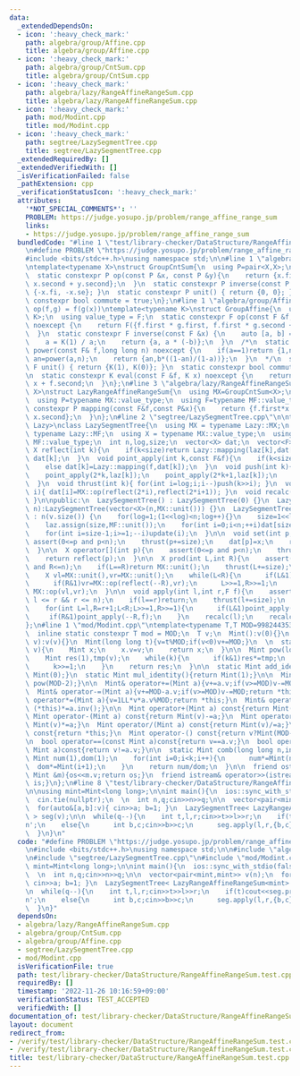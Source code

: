 ```yaml
---
data:
  _extendedDependsOn:
  - icon: ':heavy_check_mark:'
    path: algebra/group/Affine.cpp
    title: algebra/group/Affine.cpp
  - icon: ':heavy_check_mark:'
    path: algebra/group/CntSum.cpp
    title: algebra/group/CntSum.cpp
  - icon: ':heavy_check_mark:'
    path: algebra/lazy/RangeAffineRangeSum.cpp
    title: algebra/lazy/RangeAffineRangeSum.cpp
  - icon: ':heavy_check_mark:'
    path: mod/Modint.cpp
    title: mod/Modint.cpp
  - icon: ':heavy_check_mark:'
    path: segtree/LazySegmentTree.cpp
    title: segtree/LazySegmentTree.cpp
  _extendedRequiredBy: []
  _extendedVerifiedWith: []
  _isVerificationFailed: false
  _pathExtension: cpp
  _verificationStatusIcon: ':heavy_check_mark:'
  attributes:
    '*NOT_SPECIAL_COMMENTS*': ''
    PROBLEM: https://judge.yosupo.jp/problem/range_affine_range_sum
    links:
    - https://judge.yosupo.jp/problem/range_affine_range_sum
  bundledCode: "#line 1 \"test/library-checker/DataStructure/RangeAffineRangeSum.test.cpp\"\
    \n#define PROBLEM \"https://judge.yosupo.jp/problem/range_affine_range_sum\"\n\
    #include <bits/stdc++.h>\nusing namespace std;\n\n#line 1 \"algebra/group/CntSum.cpp\"\
    \ntemplate<typename X>\nstruct GroupCntSum{\n  using P=pair<X,X>;\n  using value_type=P;\n\
    \  static constexpr P op(const P &x, const P &y){\n    return {x.first + y.first,\
    \ x.second + y.second};\n  }\n  static constexpr P inverse(const P &x){ return\
    \ {-x.fi, -x.se}; }\n  static constexpr P unit() { return {0, 0}; }\n  static\
    \ constexpr bool commute = true;\n};\n#line 1 \"algebra/group/Affine.cpp\"\n//\
    \ op(f,g) = f(g(x))\ntemplate<typename K>\nstruct GroupAffine{\n  using F = pair<K,\
    \ K>;\n  using value_type = F;\n  static constexpr F op(const F &f, const F &g)\
    \ noexcept {\n    return F({f.first * g.first, f.first * g.second + f.second});\n\
    \  }\n  static constexpr F inverse(const F &x) {\n    auto [a, b] = x; assert(a!=0);\n\
    \    a = K(1) / a;\n    return {a, a * (-b)};\n  }\n  /*\n  static constexpr F\
    \ power(const F& f,long long n) noexcept {\n    if(a==1)return {1,n*b};\n    K\
    \ an=power(a,n);\n    return {an,b*((1-an)/(1-a))};\n  }\n  */\n  static constexpr\
    \ F unit() { return {K(1), K(0)}; }\n  static constexpr bool commute = false;\n\
    \n  static constexpr K eval(const F &f, K x) noexcept {\n    return f.first *\
    \ x + f.second;\n  }\n};\n#line 3 \"algebra/lazy/RangeAffineRangeSum.cpp\"\ntemplate<typename\
    \ X>\nstruct LazyRangeAffineRangeSum{\n  using MX=GroupCntSum<X>;\n  using MF=GroupAffine<X>;\n\
    \  using P=typename MX::value_type;\n  using F=typename MF::value_type;\n  static\
    \ constexpr P mapping(const F&f,const P&x){\n    return {f.first*x.first+f.second*x.second,\
    \ x.second};\n  }\n};\n#line 2 \"segtree/LazySegmentTree.cpp\"\n\ntemplate<typename\
    \ Lazy>\nclass LazySegmentTree{\n  using MX = typename Lazy::MX;\n  using MF =\
    \ typename Lazy::MF;\n  using X = typename MX::value_type;\n  using F = typename\
    \ MF::value_type;\n  int n,log,size;\n  vector<X> dat;\n  vector<F> laz;\n\n \
    \ X reflect(int k){\n    if(k<size)return Lazy::mapping(laz[k],dat[k]);\n    return\
    \ dat[k];\n  }\n  void point_apply(int k,const F&f){\n    if(k<size)laz[k]=MF::op(f,laz[k]);\n\
    \    else dat[k]=Lazy::mapping(f,dat[k]);\n  }\n  void push(int k){\n    dat[k]=reflect(k);\n\
    \    point_apply(2*k,laz[k]);\n    point_apply(2*k+1,laz[k]);\n    laz[k]=MF::unit();\n\
    \  }\n  void thrust(int k){ for(int i=log;i;i--)push(k>>i); }\n  void update(int\
    \ i){ dat[i]=MX::op(reflect(2*i),reflect(2*i+1)); }\n  void recalc(int k){ while(k>>=1)update(k);\
    \ }\n\npublic:\n  LazySegmentTree() : LazySegmentTree(0) {}\n  LazySegmentTree(int\
    \ n):LazySegmentTree(vector<X>(n,MX::unit())) {}\n  LazySegmentTree(const vector<X>&v)\
    \ : n(v.size()) {\n    for(log=1;(1<<log)<n;log++){}\n    size=1<<log;\n    dat.assign(size<<1,MX::unit());\n\
    \    laz.assign(size,MF::unit());\n    for(int i=0;i<n;++i)dat[size+i]=v[i];\n\
    \    for(int i=size-1;i>=1;--i)update(i);\n  }\n\n  void set(int p,X x){\n   \
    \ assert(0<=p and p<n);\n    thrust(p+=size);\n    dat[p]=x;\n    recalc(p);\n\
    \  }\n\n  X operator[](int p){\n    assert(0<=p and p<n);\n    thrust(p+=size);\n\
    \    return reflect(p);\n  }\n\n  X prod(int L,int R){\n    assert(0<=L and L<=R\
    \ and R<=n);\n    if(L==R)return MX::unit();\n    thrust(L+=size);\n    thrust((R+=size-1)++);\n\
    \    X vl=MX::unit(),vr=MX::unit();\n    while(L<R){\n      if(L&1)vl=MX::op(vl,reflect(L++));\n\
    \      if(R&1)vr=MX::op(reflect(--R),vr);\n      L>>=1,R>>=1;\n    }\n    return\
    \ MX::op(vl,vr);\n  }\n\n  void apply(int l,int r,F f){\n    assert(0 <= l &&\
    \ l <= r && r <= n);\n    if(l==r)return;\n    thrust(l+=size);\n    thrust(r+=size-1);\n\
    \    for(int L=l,R=r+1;L<R;L>>=1,R>>=1){\n      if(L&1)point_apply(L++,f);\n \
    \     if(R&1)point_apply(--R,f);\n    }\n    recalc(l);\n    recalc(r);\n  }\n\
    };\n#line 1 \"mod/Modint.cpp\"\ntemplate<typename T,T MOD=998244353>\nstruct Mint{\n\
    \  inline static constexpr T mod = MOD;\n  T v;\n  Mint():v(0){}\n  Mint(signed\
    \ v):v(v){}\n  Mint(long long t){v=t%MOD;if(v<0)v+=MOD;}\n  \n  static Mint raw(int\
    \ v){\n    Mint x;\n    x.v=v;\n    return x;\n  }\n\n  Mint pow(long long k){\n\
    \    Mint res(1),tmp(v);\n    while(k){\n      if(k&1)res*=tmp;\n      tmp*=tmp;\n\
    \      k>>=1;\n    }\n    return res;\n  }\n\n  static Mint add_identity(){return\
    \ Mint(0);}\n  static Mint mul_identity(){return Mint(1);}\n\n  Mint inv(){return\
    \ pow(MOD-2);}\n\n  Mint& operator+=(Mint a){v+=a.v;if(v>=MOD)v-=MOD;return *this;}\n\
    \  Mint& operator-=(Mint a){v+=MOD-a.v;if(v>=MOD)v-=MOD;return *this;}\n  Mint&\
    \ operator*=(Mint a){v=1LL*v*a.v%MOD;return *this;}\n  Mint& operator/=(Mint a){return\
    \ (*this)*=a.inv();}\n\n  Mint operator+(Mint a) const{return Mint(v)+=a;}\n \
    \ Mint operator-(Mint a) const{return Mint(v)-=a;}\n  Mint operator*(Mint a) const{return\
    \ Mint(v)*=a;}\n  Mint operator/(Mint a) const{return Mint(v)/=a;}\n\n  Mint operator+()\
    \ const{return *this;}\n  Mint operator-() const{return v?Mint(MOD-v):Mint(v);}\n\
    \n  bool operator==(const Mint a)const{return v==a.v;}\n  bool operator!=(const\
    \ Mint a)const{return v!=a.v;}\n\n  static Mint comb(long long n,int k){\n   \
    \ Mint num(1),dom(1);\n    for(int i=0;i<k;i++){\n      num*=Mint(n-i);\n    \
    \  dom*=Mint(i+1);\n    }\n    return num/dom;\n  }\n\n  friend ostream& operator<<(ostream&os,const\
    \ Mint &m){os<<m.v;return os;}\n  friend istream& operator>>(istream&is,Mint &m){is>>m.v;m.v%=MOD;if(m.v<0)m.v+=MOD;return\
    \ is;}\n};\n#line 8 \"test/library-checker/DataStructure/RangeAffineRangeSum.test.cpp\"\
    \n\nusing mint=Mint<long long>;\n\nint main(){\n  ios::sync_with_stdio(false);\n\
    \  cin.tie(nullptr);\n  \n  int n,q;cin>>n>>q;\n\n  vector<pair<mint,mint>> v(n);\n\
    \  for(auto&[a,b]:v){ cin>>a; b=1; }\n  LazySegmentTree< LazyRangeAffineRangeSum<mint>\
    \ > seg(v);\n\n  while(q--){\n    int t,l,r;cin>>t>>l>>r;\n    if(t)cout<<seg.prod(l,r).first<<'\\\
    n';\n    else{\n      int b,c;cin>>b>>c;\n      seg.apply(l,r,{b,c});\n    }\n\
    \  }\n}\n"
  code: "#define PROBLEM \"https://judge.yosupo.jp/problem/range_affine_range_sum\"\
    \n#include <bits/stdc++.h>\nusing namespace std;\n\n#include \"algebra/lazy/RangeAffineRangeSum.cpp\"\
    \n#include \"segtree/LazySegmentTree.cpp\"\n#include \"mod/Modint.cpp\"\n\nusing\
    \ mint=Mint<long long>;\n\nint main(){\n  ios::sync_with_stdio(false);\n  cin.tie(nullptr);\n\
    \  \n  int n,q;cin>>n>>q;\n\n  vector<pair<mint,mint>> v(n);\n  for(auto&[a,b]:v){\
    \ cin>>a; b=1; }\n  LazySegmentTree< LazyRangeAffineRangeSum<mint> > seg(v);\n\
    \n  while(q--){\n    int t,l,r;cin>>t>>l>>r;\n    if(t)cout<<seg.prod(l,r).first<<'\\\
    n';\n    else{\n      int b,c;cin>>b>>c;\n      seg.apply(l,r,{b,c});\n    }\n\
    \  }\n}"
  dependsOn:
  - algebra/lazy/RangeAffineRangeSum.cpp
  - algebra/group/CntSum.cpp
  - algebra/group/Affine.cpp
  - segtree/LazySegmentTree.cpp
  - mod/Modint.cpp
  isVerificationFile: true
  path: test/library-checker/DataStructure/RangeAffineRangeSum.test.cpp
  requiredBy: []
  timestamp: '2022-11-26 10:16:59+09:00'
  verificationStatus: TEST_ACCEPTED
  verifiedWith: []
documentation_of: test/library-checker/DataStructure/RangeAffineRangeSum.test.cpp
layout: document
redirect_from:
- /verify/test/library-checker/DataStructure/RangeAffineRangeSum.test.cpp
- /verify/test/library-checker/DataStructure/RangeAffineRangeSum.test.cpp.html
title: test/library-checker/DataStructure/RangeAffineRangeSum.test.cpp
---
```

